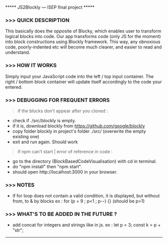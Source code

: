 ***** JS2Blockly — ISEP final project *****


### >>> QUICK DESCRIPTION 
This basically does the opposite of Blocky, which enables user to transform logical blocks into code.
Our app transforms code (only JS for the moment) into block constructions using Blockly framework.
This way, any obnoxious code, poorly-indented etc will become much clearer, and easier to read and understand.
  

### >>> HOW IT WORKS
Simply input your JavaScript code into the left / top input container.
The right / bottom block container will update itself accordingly to the code your entered.

### >>> DEBUGGING FOR FREQUENT ERRORS
> if the blocks don't appear after you cloned :
  - check if ./src/blockly is empty.
  - if it is, download blockly from https://github.com/google/blockly 
  - copy folder blockly in project's folder ./src/ (overwrite the empty existing one)
  - exit and run again. Should work
> if npm can't start | error of reference in code :
  - go to the directory (BlockBasedCodeVisualisation) with cd in terminal.
  - do "npm install" then "npm start".
  - should open http://localhost:3000 in your browser.


### >>> NOTES
- if for loop does not contain a valid condition, it is displayed, but without from, to & by blocks
    ex : for (p = 9 ; p<1 ; p--) {} (should be p>1)


### >>> WHAT'S TO BE ADDED IN THE FUTURE ?
- add concat for integers and strings like in js. 
    ex : let p = 3; const k = p + "str"; 
-------------------------------------------------------------------------------------------------------------------------------
